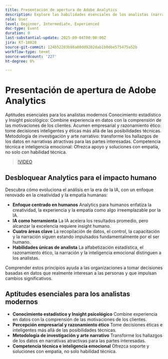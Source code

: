 ```yaml
---
title: Presentación de apertura de Adobe Analytics
description: Explore las habilidades esenciales de los analistas (narración, ética y empatía), además de cómo la IA y el insight humano se combinan para impulsar resultados comerciales significativos.
role: User
level: Beginner, Intermediate, Experienced
doc-type: Event
duration: 0
last-substantial-update: 2025-09-04T00:00:00Z
jira: KT-18828
source-git-commit: 124b52203b98a80dd9202dab1b0dbe575475a52b
workflow-type: tm+mt
source-wordcount: '227'
ht-degree: 0%

---
```



# Presentación de apertura de Adobe Analytics

Aptitudes esenciales para los analistas modernos
Conocimiento estadístico y Insight psicológico: Combine experiencia en datos con la comprensión de las motivaciones de los clientes.
Acumen empresarial y razonamiento ético: tome decisiones inteligentes y éticas más allá de las posibilidades técnicas.
Metodología de investigación y arte narrativo: transforme los hallazgos de los datos en narrativas atractivas para las partes interesadas.
Competencia técnica e inteligencia emocional: Ofrezca apoyo y soluciones con empatía, no solo con habilidad técnica.

>[!VIDEO](https://video.tv.adobe.com/v/3471184/?learn=on&enablevpops&captions=spa)

## Desbloquear Analytics para el impacto humano

Descubra cómo evoluciona el análisis en la era de la IA, con un enfoque renovado en la creatividad y la empatía humanas:

* **Enfoque centrado en humanos** Analytics para humanos enfatiza la creatividad, la experiencia y la empatía como algo irreemplazable por la IA.
* **IA como herramienta** La IA acelera los resultados promedio, pero alcanzar la excelencia requiere insight humano.
* **Cuatro áreas clave** La recopilación de datos, el control, la capacitación y la narración siguen estando impulsados fundamentalmente por el ser humano.
* **Habilidades únicas de analista** La alfabetización estadística, el razonamiento ético, la narración y la inteligencia emocional distinguen a los analistas.

Comprender estos principios ayuda a las organizaciones a tomar decisiones basadas en datos que realmente interesan a las personas y que impulsan cambios significativos.

## Aptitudes esenciales para los analistas modernos

* **Conocimiento estadístico y Insight psicológico** Combine experiencia en datos con la comprensión de las motivaciones de los clientes.
* **Percepción empresarial y razonamiento ético** Tome decisiones éticas e inteligentes más allá de las posibilidades técnicas.
* **Metodología de investigación y arte narrativo** Transforme los hallazgos de los datos en narrativas atractivas para las partes interesadas.
* **Competencia técnica e inteligencia emocional** Ofrezca soporte y soluciones con empatía, no solo habilidad técnica.